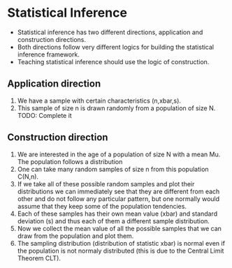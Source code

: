 # Statistical Inference

- Statistical inference has two different directions, application and construction directions.
- Both directions follow very different logics for building the statistical inference framework.
- Teaching statistical inference should use the logic of construction.

## Application direction

1. We have a sample with certain characteristics (n,xbar,s). 
2. This sample of size n is drawn randomly from a population of size N.
TODO: Complete it

## Construction direction

1. We are interested in the age of a  population of size N with a mean Mu. The population follows a distribution
2. One can take many random samples of size n from this population C(N,n).
3. If we take all of these possible random samples and plot their distributions we can immediately see that they are different from each other and do not follow any particular pattern, but one normally would assume that they keep some of the population tendencies.
4. Each of these samples has their own mean value (xbar) and standard deviation (s) and thus each of them a different sample distribution. 
5. Now we collect the mean value of all the possible samples that we can draw from the population and plot them.
6. The sampling distribution (distribution of statistic xbar) is normal even if the population is not normaly distributed (this is due to the Central Limit Theorem CLT).
